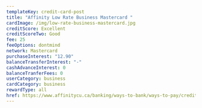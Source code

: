 ```yaml
---
templateKey: credit-card-post
title: "Affinity Low Rate Business Mastercard "
cardImage: /img/low-rate-business-mastercard.jpg
creditScore: Excellent
creditScoreTwo: Good
fee: 25
feeOptions: dontmind
network: Mastercard
purchaseInterest: "12.90"
balanceTransferInterest: "-"
cashAdvanceInterest: 0
balanceTranferFees: 0
userCategory: business
cardCategory: business
rewardType: all
href: https://www.affinitycu.ca/banking/ways-to-bank/ways-to-pay/credit-cards/business-credit-cards
---
```

